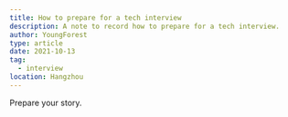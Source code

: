 ```yaml
---
title: How to prepare for a tech interview
description: A note to record how to prepare for a tech interview.
author: YoungForest
type: article
date: 2021-10-13
tag:
  - interview
location: Hangzhou
---
```


Prepare your story.